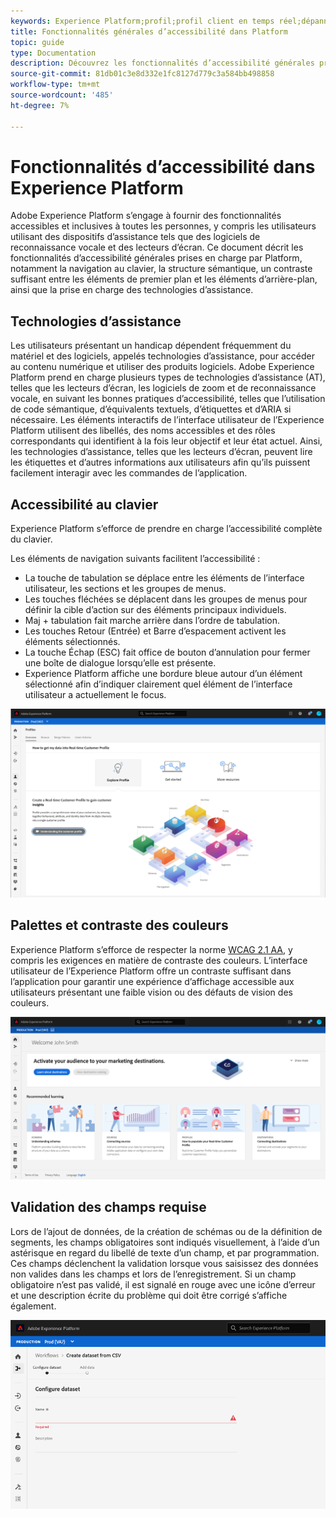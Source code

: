 ```yaml
---
keywords: Experience Platform;profil;profil client en temps réel;dépannage;API;profil unifié;Profil unifié;unifié;Profil;rtcp;graphiques XDM
title: Fonctionnalités générales d’accessibilité dans Platform
topic: guide
type: Documentation
description: Découvrez les fonctionnalités d’accessibilité générales prises en charge par Adobe Experience Platform, notamment la navigation au clavier, les palettes de couleurs et le contraste, ainsi que la prise en charge des technologies d’assistance.
source-git-commit: 81db01c3e8d332e1fc8127d779c3a584bb498858
workflow-type: tm+mt
source-wordcount: '485'
ht-degree: 7%

---
```



# Fonctionnalités d’accessibilité dans Experience Platform

Adobe Experience Platform s’engage à fournir des fonctionnalités accessibles et inclusives à toutes les personnes, y compris les utilisateurs utilisant des dispositifs d’assistance tels que des logiciels de reconnaissance vocale et des lecteurs d’écran. Ce document décrit les fonctionnalités d’accessibilité générales prises en charge par Platform, notamment la navigation au clavier, la structure sémantique, un contraste suffisant entre les éléments de premier plan et les éléments d’arrière-plan, ainsi que la prise en charge des technologies d’assistance.

## Technologies d’assistance

Les utilisateurs présentant un handicap dépendent fréquemment du matériel et des logiciels, appelés technologies d’assistance, pour accéder au contenu numérique et utiliser des produits logiciels. Adobe Experience Platform prend en charge plusieurs types de technologies d’assistance (AT), telles que les lecteurs d’écran, les logiciels de zoom et de reconnaissance vocale, en suivant les bonnes pratiques d’accessibilité, telles que l’utilisation de code sémantique, d’équivalents textuels, d’étiquettes et d’ARIA si nécessaire. Les éléments interactifs de l’interface utilisateur de l’Experience Platform utilisent des libellés, des noms accessibles et des rôles correspondants qui identifient à la fois leur objectif et leur état actuel. Ainsi, les technologies d’assistance, telles que les lecteurs d’écran, peuvent lire les étiquettes et d’autres informations aux utilisateurs afin qu’ils puissent facilement interagir avec les commandes de l’application.

## Accessibilité au clavier

Experience Platform s’efforce de prendre en charge l’accessibilité complète du clavier.

Les éléments de navigation suivants facilitent l’accessibilité :
* La touche de tabulation se déplace entre les éléments de l’interface utilisateur, les sections et les groupes de menus.
* Les touches fléchées se déplacent dans les groupes de menus pour définir la cible d’action sur des éléments principaux individuels.
* Maj + tabulation fait marche arrière dans l’ordre de tabulation.
* Les touches Retour (Entrée) et Barre d’espacement activent les éléments sélectionnés.
* La touche Échap (ESC) fait office de bouton d’annulation pour fermer une boîte de dialogue lorsqu’elle est présente.
* Experience Platform affiche une bordure bleue autour d’un élément sélectionné afin d’indiquer clairement quel élément de l’interface utilisateur a actuellement le focus.

![Une bordure bleue apparaît autour d’un élément sélectionné pour indiquer que le focus est appliqué.](images/profile-overview-tab.png)

## Palettes et contraste des couleurs

Experience Platform s’efforce de respecter la norme [WCAG 2.1 AA](https://www.w3.org/TR/WCAG/), y compris les exigences en matière de contraste des couleurs. L’interface utilisateur de l’Experience Platform offre un contraste suffisant dans l’application pour garantir une expérience d’affichage accessible aux utilisateurs présentant une faible vision ou des défauts de vision des couleurs.

![Palette de couleurs et contraste présents sur la page d’accueil de l’interface utilisateur Experience Platform.](images/homepage.png)

## Validation des champs requise

Lors de l’ajout de données, de la création de schémas ou de la définition de segments, les champs obligatoires sont indiqués visuellement, à l’aide d’un astérisque en regard du libellé de texte d’un champ, et par programmation. Ces champs déclenchent la validation lorsque vous saisissez des données non valides dans les champs et lors de l’enregistrement. Si un champ obligatoire n’est pas validé, il est signalé en rouge avec une icône d’erreur et une description écrite du problème qui doit être corrigé s’affiche également.

![Résumé d’un champ obligatoire qui n’a pas réussi la validation. Le champ apparaît en rouge et une icône d’erreur est présente.](images/field-validation.png)